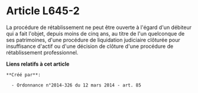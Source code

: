 # Article L645-2

La procédure de rétablissement ne peut être ouverte à l'égard d'un débiteur qui a fait l'objet, depuis moins de cinq ans, au
titre de l'un quelconque de ses patrimoines, d'une procédure de liquidation judiciaire clôturée pour insuffisance d'actif ou
d'une décision de clôture d'une procédure de rétablissement professionnel.

**Liens relatifs à cet article**

	**Créé par**:

	  - Ordonnance n°2014-326 du 12 mars 2014 - art. 85
